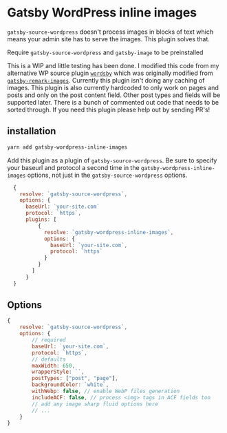 # Gatsby WordPress inline images

`gatsby-source-wordpress` doesn't process images in blocks of text which means your admin site has to serve the images. This plugin solves that.

Require `gatsby-source-wordpress` and `gatsby-image` to be preinstalled

This is a WIP and little testing has been done. I modified this code from my alternative WP source plugin [`wordsby`](https://github.com/TylerBarnes/wordsby) which was originally modified from [`gatsby-remark-images`](https://www.gatsbyjs.org/packages/gatsby-remark-images/). Currently this plugin isn't doing any caching of images. This plugin is also currently hardcoded to only work on pages and posts and only on the post content field. Other post types and fields will be supported later.
There is a bunch of commented out code that needs to be sorted through. If you need this plugin please help out by sending PR's!

## installation

```bash
yarn add gatsby-wordpress-inline-images
```

Add this plugin as a plugin of `gatsby-source-wordpress`.
Be sure to specify your baseurl and protocol a second time in the `gatsby-wordpress-inline-images` options, not just in the `gatsby-source-wordpress` options.

```javascript
  {
    resolve: `gatsby-source-wordpress`,
    options: {
      baseUrl: `your-site.com`
      protocol: `https`,
      plugins: [
          {
            resolve: `gatsby-wordpress-inline-images`,
            options: {
              baseUrl: `your-site.com`,
              protocol: `https`
            }
          }
        ]
      }
  }
```

## Options

```javascript
{
	resolve: `gatsby-source-wordpress`,
	options: {
		// required
		baseUrl: `your-site.com`,
		protocol: `https`,
		// defaults
		maxWidth: 650,
		wrapperStyle: ``,
		postTypes: ["post", "page"],
		backgroundColor: `white`,
		withWebp: false, // enable WebP files generation
		includeACF: false, // process <img> tags in ACF fields too
		// add any image sharp fluid options here
		// ...
	}
}
```
